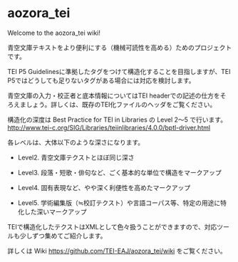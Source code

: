 # aozora_tei

Welcome to the aozora_tei wiki!

青空文庫テキストをより便利にする（機械可読性を高める）ためのプロジェクトです。

TEI P5 Guidelinesに準拠したタグをつけて構造化することを目指しますが、TEI P5ではどうしても足りないタグがある場合には対応を検討します。

青空文庫の入力・校正者と底本情報についてはTEI headerでの記述の仕方をそろえましょう。詳しくは、既存のTEI化ファイルのヘッダをご覧ください。

構造化の深度は Best Practice for TEI in Libraries の Level 2～5 で行います。
http://www.tei-c.org/SIG/Libraries/teiinlibraries/4.0.0/bptl-driver.html

各レベルは、大体以下のような深さになります。

- Level2. 青空文庫テクストとほぼ同じ深さ

- Level3. 段落・短歌・俳句など、ごく基本的な単位で構造をマークアップ

- Level4. 固有表現など、やや深く利便性を高めたマークアップ

- Level5. 学術編集版（≒校訂テクスト）や言語コーパス等、特定の用途に特化した深いマークアップ

TEIで構造化したテクストはXMLとして色々扱うことができますので、対応ツールも少しずつ集めてご紹介します。

詳しくは Wiki https://github.com/TEI-EAJ/aozora_tei/wiki をご覧ください。
